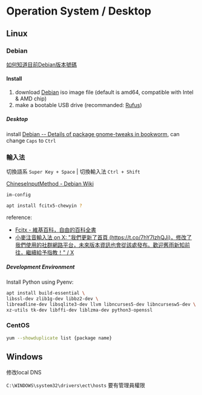 # Operation System / Desktop

## Linux

### Debian

[如何知道目前Debian版本號碼](../blog/articles/231214how-to-check-debian-version.md)

#### Install

1. download [Debian](https://www.debian.org/distrib/) iso image file (default is amd64, compatible with Intel & AMD chip)
2. make a bootable USB drive (recommanded: [Rufus](https://rufus.ie/en/))

##### Desktop

install [Debian -- Details of package gnome-tweaks in bookworm](https://packages.debian.org/bookworm/gnome-tweaks), can change `Caps` to `Ctrl`

### 輸入法

切換語系 `Super Key + Space` | 切換輸入法 `Ctrl + Shift`

[ChineseInputMethod - Debian Wiki](https://wiki.debian.org/ChineseInputMethod)

```bash title="設定輸入法"
im-config
```

```bash
apt install fcitx5-chewyin ?
```

reference:

- [Fcitx - 維基百科，自由的百科全書](https://zh.wikipedia.org/zh-tw/Fcitx)
- [小麥注音輸入法 on X: "我們更新了首頁 (https://t.co/7hY7IzhQJi)，修改了我們使用的社群網路平台，未來版本資訊也會從該處發布。歡迎舊雨新知前往，繼續給予指教！" / X](https://twitter.com/McBopomofo/status/1714799933969023391)


##### Development Environment

Install Python using Pyenv:

```bash
apt install build-essential \
libssl-dev zlib1g-dev libbz2-dev \
libreadline-dev libsqlite3-dev llvm libncurses5-dev libncursesw5-dev \
xz-utils tk-dev libffi-dev liblzma-dev python3-openssl
```

### CentOS

```bash title="list all supported version"
yum --showduplicate list {package name}
```


## Windows

修改local DNS

`C:\WINDOWS\system32\drivers\ect\hosts` 要有管理員權限

